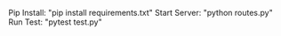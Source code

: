 Pip Install: "pip install requirements.txt"
Start Server: "python routes.py"
Run Test: "pytest test.py"